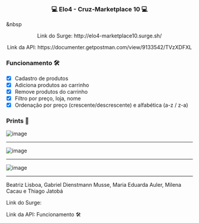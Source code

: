 ### <p align="center">💻 Elo4 - Cruz-Marketplace 10 💻</p>
&nbsp
<p align="center">Link do Surge: http://elo4-marketplace10.surge.sh/</p>
<p align="center">Link da API: https://documenter.getpostman.com/view/9133542/TVzXDFXL</p>

### Funcionamento 🛠

- [x] Cadastro de produtos
- [x] Adiciona produtos ao carrinho
- [x] Remove produtos do carrinho
- [x] Filtro por preço, loja, nome
- [x] Ordenação por preço (crescente/descrescente) e alfabética (a-z / z-a)

### Prints 🎨

![image](https://user-images.githubusercontent.com/77981874/113492812-bbbfdb80-94b0-11eb-88be-f564fef8340e.png)

***

![image](https://user-images.githubusercontent.com/77981874/113492822-d72ae680-94b0-11eb-9884-e9f70ce397d1.png)

***

![image](https://user-images.githubusercontent.com/77981874/113492834-eca01080-94b0-11eb-9367-05f1cd9edb30.png)

***

 Beatriz Lisboa, Gabriel Dienstmann Musse, Maria Eduarda Auler, Milena Cacau e Thiago Jatobá
 

Link do Surge: 

Link da API: 
Funcionamento 🛠

    

